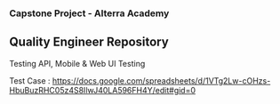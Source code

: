 ### Capstone Project - Alterra Academy

## Quality Engineer Repository

Testing API, Mobile & Web UI Testing

Test Case : 
https://docs.google.com/spreadsheets/d/1VTg2Lw-cOHzs-HbuBuzRHC05z4S8IlwJ40LA596FH4Y/edit#gid=0
